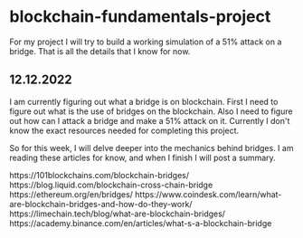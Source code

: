 # blockchain-fundamentals-project

For my project I will try to build a working simulation of a 51% attack on a bridge. That is all the details that I know for now.

## 12.12.2022
I am currently figuring out what a bridge is on blockchain. First I need to figure out what is the use of bridges on the blockchain. Also I need to figure out how can I attack a bridge and make a 51% attack on it. Currently I don't know the exact resources needed for completing this project.

So for this week, I will delve deeper into the mechanics behind bridges. I am reading these articles for know, and when I finish I will post a summary.

<link>https://101blockchains.com/blockchain-bridges/</link>  

<link>https://blog.liquid.com/blockchain-cross-chain-bridge</link>  

<link>https://ethereum.org/en/bridges/</link>  

<link>https://www.coindesk.com/learn/what-are-blockchain-bridges-and-how-do-they-work/</link>  

<link>https://limechain.tech/blog/what-are-blockchain-bridges/</link>  

<link>https://academy.binance.com/en/articles/what-s-a-blockchain-bridge</link>  
